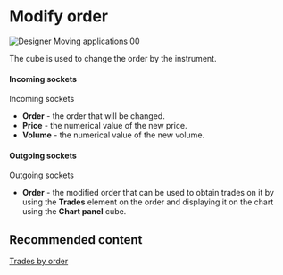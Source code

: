 # Modify order

![Designer Moving applications 00](~/images/Designer_Moving_applications_00.png)

The cube is used to change the order by the instrument.

#### Incoming sockets

Incoming sockets

- **Order** \- the order that will be changed.
- **Price** \- the numerical value of the new price.
- **Volume** \- the numerical value of the new volume.

#### Outgoing sockets

Outgoing sockets

- **Order** \- the modified order that can be used to obtain trades on it by using the **Trades** element on the order and displaying it on the chart using the **Chart panel** cube.

## Recommended content

[Trades by order](Designer_Deals_on_request.md)
